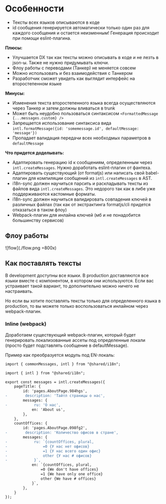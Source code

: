 # Особенности

- Тексты всех языков описываются в коде
- id сообщения генерируется автоматически только один раз для каждого сообщения и остается неизменным! Генерация происходит при помощи eslint-плагина.

**Плюсы:**

- Улучшается DX так как тексты можно описывать в коде и не лезть в json-ы. Также не нужно придумывать ключи.
- Флоу работы с переводами (Танкер) не меняется совсем
- Можно использовать и без взаимодействия с Танкером
- Разработчик сможет увидеть как выглядит интерфейс на второстепенном языке

**Минусы:**

- Изменения текста второстепенного языка всегда осуществляются через Танкер и затем должны вливаться в trunk
- Может быть неудобно пользоваться синтаксисом `<FormattedMessage {...messages.custom} />`
- Запрещается использование синтаксиса вида `intl.formatMessage({id: 'somemessage.id', defaultMessage: 'message'})`
- Пропадает валидация передачи всех необходмых параметров в `defaultMessage`

**Что придется доделывать:**

- Адаптировать генерацию id к сообщениям, определенным через `intl.createMessages`. Нужно доработать eslint-плагин от фантеха.
- Адаптировать существующий (от formatjs) или написать свой babel-плагин для компиляции сообщений из `intl.createMessages` в AST.
- i18n-sync должен научиться парсить и раскладывать тексты из файлов вида `intl.createMessages`. Это недорого так как в либе уже поддерживаются кастомные форматы.
- i18n-sync должен научиться валидировать совпадения ключей в различных файлах (так как от экстрактинга formatjs/cli придется отказаться в таком флоу)
- Webpack-плагин для инлайна ключей (мб и не понадобится большинству сервисов)

## Флоу работы

![flow](./flow.png =800x)

## Как поставлять тексты

В development доступны все языки.
В production доставляются все языки вместе с компонентом, в котором они используются. Если вас устраивает такой вариант, то дополнительно можно ничего не настраивать.

Но если вы хотите поставлять тексты только для определенного языка в production, то вы можете только воспользоваться инлайном через webpack-плагин.

### Inline (webpack)

Доработаем существующий webpack-плагин, который будет генерировать локализованные ассеты под определенные локали (просто будет подставлять сообщение в defaultMessage).

Пример как преобразуется модуль под EN-локаль:

```diff
import { commonMessages, intl } from "@shared/i18n";

import { intl } from "@shared/i18n";

export const messages = intl.createMessages({
    pageTitle: {
        id: 'pages.AboutPage.984hgs',
-        description: 'Тайтл страницы о нас',
        messages: {
-            ru: 'О нас',
            en: 'About us',
        },
    },
    countOffices: {
        id: 'pages.AboutPage.098fg2',
-        description: 'Количество офисов в стране',
        messages: {
-            ru: `{countOffices, plural,
-                =0 {У нас нет офисов}
-                =1 {У нас всего один офис}
-                other {У нас # офисов}
-            }`,
            en: `{countOffices, plural,
                =0 {We don't have offices}
                =1 {We have only one office}
                other {We have # offices}
            }`,
        },
    }
});
```
